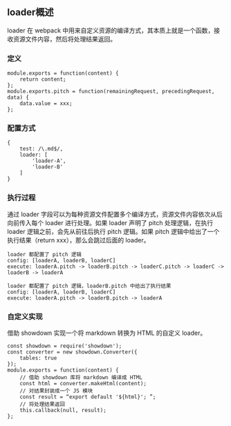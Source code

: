 ﻿## loader概述
loader 在 webpack 中用来自定义资源的编译方式，其本质上就是一个函数，接收资源文件内容，然后将处理结果返回。

### 定义
```
module.exports = function(content) {
    return content;
};
module.exports.pitch = function(remainingRequest, precedingRequest, data) {
    data.value = xxx;
};
```

### 配置方式
```
{ 
    test: /\.md$/, 
    loader: [
        'loader-A',
        'loader-B'
    ]
}
```

### 执行过程
通过 loader 字段可以为每种资源文件配置多个编译方式，资源文件内容依次从后向前传入每个 loader 进行处理。如果 loader 声明了 pitch 处理逻辑，在执行 loader 逻辑之前，会先从前往后执行 pitch 逻辑。如果 pitch 逻辑中给出了一个执行结果（return xxx），那么会跳过后面的 loader。
```
loader 都配置了 pitch 逻辑
config: [loaderA, loaderB, loaderC]
execute: loaderA.pitch -> loaderB.pitch -> loaderC.pitch -> loaderC -> loaderB -> loaderA

loader 都配置了 pitch 逻辑，loaderB.pitch 中给出了执行结果
config: [loaderA, loaderB, loaderC]
execute: loaderA.pitch -> loaderB.pitch -> loaderA
```

### 自定义实现
借助 showdown 实现一个将 markdown 转换为 HTML 的自定义 loader。
```
const showdown = require('showdown');
const converter = new showdown.Converter({
    tables: true
});
module.exports = function(content) {
    // 借助 showdown 库将 markdown 编译成 HTML
    const html = converter.makeHtml(content);
    // 对结果封装成一个 JS 模块
    const result = “export default '${html}'; ”;
    // 将处理结果返回
    this.callback(null, result);
};
```
